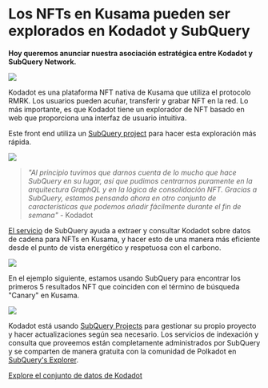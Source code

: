 # Los NFTs en Kusama pueden ser explorados en Kodadot y SubQuery

**Hoy queremos anunciar nuestra asociación estratégica entre Kodadot y SubQuery Network.**

![](https://miro.medium.com/max/1400/1*Y4kdG9uEoxrySzb19QKxPg.gif)

Kodadot es una plataforma NFT nativa de Kusama que utiliza el protocolo RMRK. Los usuarios pueden acuñar, transferir y grabar NFT en la red. Lo más importante, es que Kodadot tiene un explorador de NFT basado en web que proporciona una interfaz de usuario intuitiva.

Este front end utiliza un [SubQuery project](https://explorer.subquery.network/subquery/vikiival/magick) para hacer esta exploración más rápida.

![](https://miro.medium.com/max/1400/0*3TdpXjj1iwGNdA3n)

> _"Al principio tuvimos que darnos cuenta de lo mucho que hace SubQuery en su lugar, así que pudimos centrarnos puramente en la arquitectura GraphQL y en la lógica de consolidación NFT. Gracias a SubQuery, estamos pensando ahora en otro conjunto de características que podemos añadir fácilmente durante el fin de semana"_ - Kodadot

[El servicio](https://subquery.network/) de SubQuery ayuda a extraer y consultar Kodadot sobre datos de cadena para NFTs en Kusama, y hacer esto de una manera más eficiente desde el punto de vista energético y respetuosa con el carbono.

![](https://miro.medium.com/max/1400/0*AocvCHVWMsGtH1Oz)

En el ejemplo siguiente, estamos usando SubQuery para encontrar los primeros 5 resultados NFT que coinciden con el término de búsqueda "Canary" en Kusama.

![](https://miro.medium.com/max/1400/0*QTzLpC0D-pYWDngZ)

Kodadot está usando [SubQuery Projects](https://project.subquery.network/) para gestionar su propio proyecto y hacer actualizaciones según sea necesario. Los servicios de indexación y consulta que proveemos están completamente administrados por SubQuery y se comparten de manera gratuita con la comunidad de Polkadot en [SubQuery's Explorer](https://explorer.subquery.network/).

[Explore el conjunto de datos de Kodadot](https://explorer.subquery.network/subquery/vikiival/magick)
